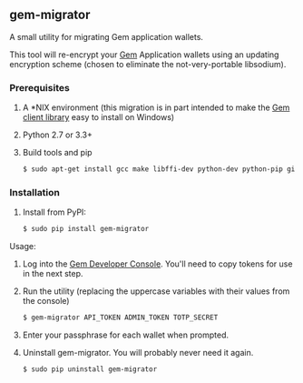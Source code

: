 ## gem-migrator

A small utility for migrating Gem application wallets.

This tool will re-encrypt your [Gem](https://developers.gem.co) Application wallets using an updating encryption scheme (chosen to eliminate the not-very-portable libsodium).

### Prerequisites

1. A *NIX environment (this migration is in part intended to make the [Gem client library](https://github.com/GemHQ/round-py) easy to install on Windows)

2. Python 2.7 or 3.3+

3. Build tools and pip

    ```bash
    $ sudo apt-get install gcc make libffi-dev python-dev python-pip git
    ```

### Installation

1. Install from PyPI:

    ```bash
    $ sudo pip install gem-migrator
    ```

Usage:

1. Log into the [Gem Developer Console](https://developers.gem.co). You'll need to copy tokens for use in the next step.

2. Run the utility (replacing the uppercase variables with their values from the console)

    ```bash
    $ gem-migrator API_TOKEN ADMIN_TOKEN TOTP_SECRET
    ```

3. Enter your passphrase for each wallet when prompted.

4. Uninstall gem-migrator. You will probably never need it again.

    ```bash
    $ sudo pip uninstall gem-migrator
    ```
